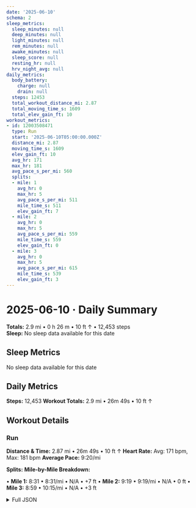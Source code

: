 ```yaml
---
date: '2025-06-10'
schema: 2
sleep_metrics:
  sleep_minutes: null
  deep_minutes: null
  light_minutes: null
  rem_minutes: null
  awake_minutes: null
  sleep_score: null
  resting_hr: null
  hrv_night_avg: null
daily_metrics:
  body_battery:
    charge: null
    drain: null
  steps: 12453
  total_workout_distance_mi: 2.87
  total_moving_time_s: 1609
  total_elev_gain_ft: 10
workout_metrics:
- id: 12003508471
  type: Run
  start: '2025-06-10T05:00:00.000Z'
  distance_mi: 2.87
  moving_time_s: 1609
  elev_gain_ft: 10
  avg_hr: 171
  max_hr: 181
  avg_pace_s_per_mi: 560
  splits:
  - mile: 1
    avg_hr: 0
    max_hr: 5
    avg_pace_s_per_mi: 511
    mile_time_s: 511
    elev_gain_ft: 7
  - mile: 2
    avg_hr: 0
    max_hr: 5
    avg_pace_s_per_mi: 559
    mile_time_s: 559
    elev_gain_ft: 0
  - mile: 3
    avg_hr: 0
    max_hr: 5
    avg_pace_s_per_mi: 615
    mile_time_s: 539
    elev_gain_ft: 3
---
```

# 2025-06-10 · Daily Summary
**Totals:** 2.9 mi • 0 h 26 m • 10 ft ↑ • 12,453 steps  
**Sleep:** No sleep data available for this date

## Sleep Metrics
No sleep data available for this date

## Daily Metrics
**Steps:** 12,453
**Workout Totals:** 2.9 mi • 26m 49s • 10 ft ↑

## Workout Details
### Run
**Distance & Time:** 2.87 mi • 26m 49s • 10 ft ↑
**Heart Rate:** Avg: 171 bpm, Max: 181 bpm
**Average Pace:** 9:20/mi

**Splits:**
**Mile-by-Mile Breakdown:**

• **Mile 1:** 8:31 • 8:31/mi • N/A • +7 ft
• **Mile 2:** 9:19 • 9:19/mi • N/A • 0 ft
• **Mile 3:** 8:59 • 10:15/mi • N/A • +3 ft


<details>
<summary>Full JSON</summary>

```json
{
  "date": "2025-06-10",
  "schema": 2,
  "sleep_metrics": {
    "sleep_minutes": null,
    "deep_minutes": null,
    "light_minutes": null,
    "rem_minutes": null,
    "awake_minutes": null,
    "sleep_score": null,
    "resting_hr": null,
    "hrv_night_avg": null
  },
  "daily_metrics": {
    "body_battery": {
      "charge": null,
      "drain": null
    },
    "steps": 12453,
    "total_workout_distance_mi": 2.87,
    "total_moving_time_s": 1609,
    "total_elev_gain_ft": 10
  },
  "workout_metrics": [
    {
      "id": 12003508471,
      "type": "Run",
      "start": "2025-06-10T05:00:00.000Z",
      "distance_mi": 2.87,
      "moving_time_s": 1609,
      "elev_gain_ft": 10,
      "avg_hr": 171,
      "max_hr": 181,
      "avg_pace_s_per_mi": 560,
      "splits": [
        {
          "mile": 1,
          "avg_hr": 0,
          "max_hr": 5,
          "avg_pace_s_per_mi": 511,
          "mile_time_s": 511,
          "elev_gain_ft": 7
        },
        {
          "mile": 2,
          "avg_hr": 0,
          "max_hr": 5,
          "avg_pace_s_per_mi": 559,
          "mile_time_s": 559,
          "elev_gain_ft": 0
        },
        {
          "mile": 3,
          "avg_hr": 0,
          "max_hr": 5,
          "avg_pace_s_per_mi": 615,
          "mile_time_s": 539,
          "elev_gain_ft": 3
        }
      ]
    }
  ]
}
```
</details>
